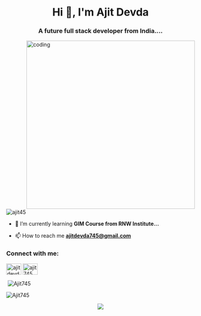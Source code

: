 <h1 align="center">Hi 👋, I'm Ajit Devda</h1>
<h3 align="center">A future full stack developer from India....</h3>
<img align="right" alt="coding" width="450" src="https://media.tenor.com/NOYF3f82b_gAAAAC/programmer.gif">



<p align="left"> <img src="https://komarev.com/ghpvc/?username=ajit45&label=Profile%20views&color=0e75b6&style=flat" alt="ajit45" /> </p>

- 🌱 I’m currently learning **GIM Course from RNW Institute...**

- 📫 How to reach me **ajitdevda745@gmail.com**

<h3 align="left">Connect with me:</h3>
<p align="left">
<a href="https://instagram.com/ajitdevda745" target="blank"><img align="center" src="https://raw.githubusercontent.com/rahuldkjain/github-profile-readme-generator/master/src/images/icons/Social/instagram.svg" alt="ajitdevda745" height="30" width="40" /></a>
<a href="https://discord.gg/ajit745" target="blank"><img align="center" src="https://raw.githubusercontent.com/rahuldkjain/github-profile-readme-generator/master/src/images/icons/Social/discord.svg" alt="ajit745" height="30" width="40" /></a>
</p>

<p>&nbsp;<img align="center" src="https://github-readme-stats.vercel.app/api?username=Ajit745&show_icons=true&locale=en" alt="Ajit745" /></p>

<p><img align="center" src="https://github-readme-streak-stats.herokuapp.com/?user=Ajit745&" alt="Ajit745" /></p>
<p align="center">
<img src="https://raw.githubusercontent.com/trinib/trinib/a5f17399d881c5651a89bfe4a621014b08346cf0/images/marquee.svg">

